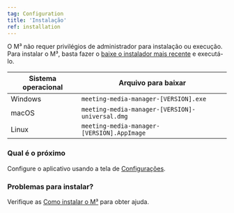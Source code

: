 ```yaml
---
tag: Configuration
title: 'Instalação'
ref: installation
---
```


O M³ não requer privilégios de administrador para instalação ou execução. Para instalar o M³, basta fazer o [baixe o instalador mais recente]({{site.github}}/releases/latest) e executá-lo.

| Sistema operacional | Arquivo para baixar |
| ---------------- | ---------------- |
| Windows | `meeting-media-manager-[VERSION].exe` |
| macOS | `meeting-media-manager-[VERSION]-universal.dmg` |
| Linux | `meeting-media-manager-[VERSION].AppImage` |

### Qual é o próximo

Configure o aplicativo usando a tela de [Configurações]({{page.lang}}/#configuration).

### Problemas para instalar?

Verifique as [Como instalar o M³]({{page.lang}}/#usage-notes) para obter ajuda.
